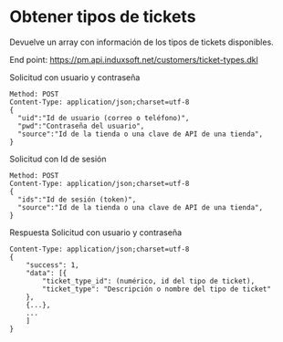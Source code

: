 # Obtener tipos de tickets

Devuelve un array con información de los tipos de tickets disponibles.


End point: https://pm.api.induxsoft.net/customers/ticket-types.dkl

Solicitud con usuario y contraseña
```
Method: POST
Content-Type: application/json;charset=utf-8
{
  "uid":"Id de usuario (correo o teléfono)",
  "pwd":"Contraseña del usuario",
  "source":"Id de la tienda o una clave de API de una tienda",
}
```

Solicitud con Id de sesión
```
Method: POST
Content-Type: application/json;charset=utf-8
{
  "ids":"Id de sesión (token)",
  "source":"Id de la tienda o una clave de API de una tienda",
}
```

Respuesta
Solicitud con usuario y contraseña
```
Content-Type: application/json;charset=utf-8
{
    "success": 1,
    "data": [{
        "ticket_type_id": (numérico, id del tipo de ticket),
        "ticket_type": "Descripción o nombre del tipo de ticket"
    }, 
    {...},
    ...
    ]
}
```
